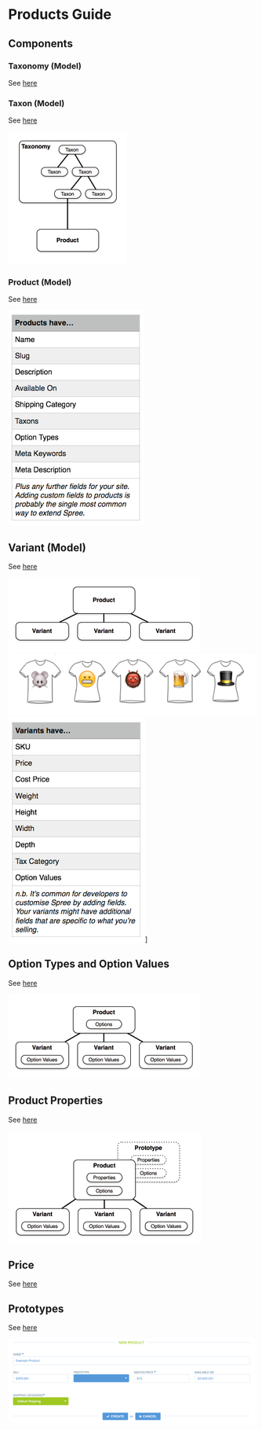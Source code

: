 # Products Guide

## Components
### Taxonomy (Model)
See [here](../models/Taxonomy.md)

### Taxon (Model)
See [here](../models/Taxon.md)

![](taxons_product_tree.png)

### Product (Model)
See [here](../models/Product.md)

![](product_features.png)

## Variant (Model)
See [here](../models/Variant.md)

![](product_variants_tree.png)
![](variants.png)
![](variant_features.png)]

## Option Types and Option Values
See [here](../models/OptionType.md)

![](product_options_variants_tree.png)

## Product Properties
See [here](../models/ProductProperty.md)

![](product_properties_variants_tree.png)

## Price
See [here](../models/Price.md)

## Prototypes
See [here](../models/Prototype.md)

![](add_product_ui.png)